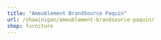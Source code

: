 ```yaml
---
title: "Ameublement BrandSource Paquin"
url: /shawinigan/ameublement-brandsource-paquin/
shop: furniture
---
```

